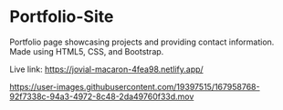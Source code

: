 # Portfolio-Site

Portfolio page showcasing projects and providing contact information. Made using HTML5, CSS, and Bootstrap.

Live link:
https://jovial-macaron-4fea98.netlify.app/

https://user-images.githubusercontent.com/19397515/167958768-92f7338c-94a3-4972-8c48-2da49760f33d.mov

